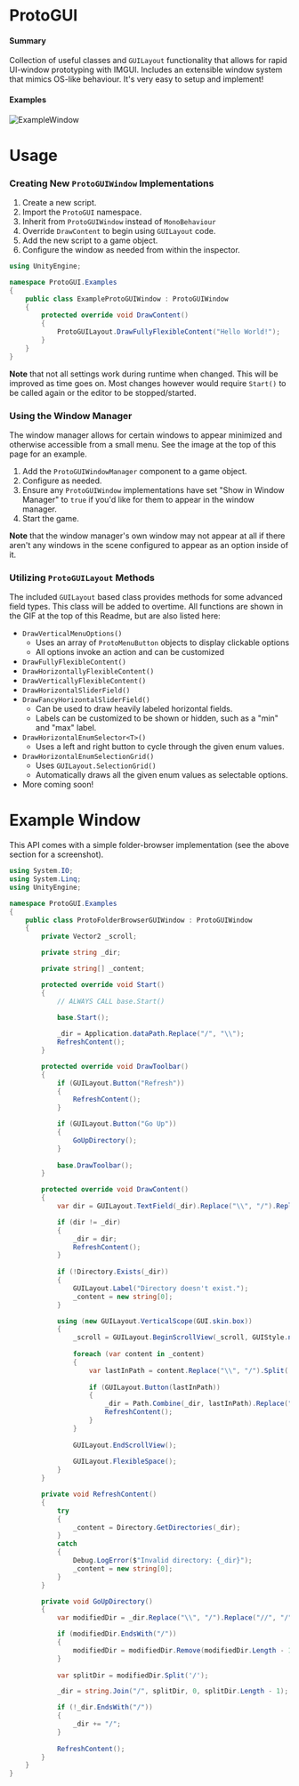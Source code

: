 # ProtoGUI
#### Summary
Collection of useful classes and `GUILayout` functionality that allows for rapid UI-window prototyping with IMGUI. Includes an extensible window system that mimics OS-like behaviour. It's very easy to setup and implement!

#### Examples
![ExampleWindow](https://i.imgur.com/PmPCRHN.gif)

# Usage
### Creating New `ProtoGUIWindow` Implementations
1. Create a new script.
2. Import the `ProtoGUI` namespace.
3. Inherit from `ProtoGUIWindow` instead of `MonoBehaviour`
4. Override `DrawContent` to begin using `GUILayout` code.
5. Add the new script to a game object. 
6. Configure the window as needed from within the inspector.

```c#
using UnityEngine;

namespace ProtoGUI.Examples
{
    public class ExampleProtoGUIWindow : ProtoGUIWindow
    {
        protected override void DrawContent()
        {
            ProtoGUILayout.DrawFullyFlexibleContent("Hello World!");
        }
    }
}
```

**Note** that not all settings work during runtime when changed. This will be improved as time goes on. Most changes however would require `Start()` to be called again or the editor to be stopped/started.

### Using the Window Manager
The window manager allows for certain windows to appear minimized and otherwise accessible from a small menu. See the image at the top of this page for an example.
1. Add the `ProtoGUIWindowManager` component to a game object. 
2. Configure as needed. 
3. Ensure any `ProtoGUIWindow` implementations have set "Show in Window Manager" to `true` if you'd like for them to appear in the window manager.
4. Start the game. 

**Note** that the window manager's own window may not appear at all if there aren't any windows in the scene configured to appear as an option inside of it.

### Utilizing `ProtoGUILayout` Methods
The included `GUILayout` based class provides methods for some advanced field types. This class will be added to overtime. All functions are shown in the GIF at the top of this Readme, but are also listed here:
- `DrawVerticalMenuOptions()`
  - Uses an array of `ProtoMenuButton` objects to display clickable options
  - All options invoke an action and can be customized
- `DrawFullyFlexibleContent()`
- `DrawHorizontallyFlexibleContent()`
- `DrawVerticallyFlexibleContent()`
- `DrawHorizontalSliderField()`
- `DrawFancyHorizontalSliderField()`
  - Can be used to draw heavily labeled horizontal fields.
  - Labels can be customized to be shown or hidden, such as a "min" and "max" label.
- `DrawHorizontalEnumSelector<T>()`
  - Uses a left and right button to cycle through the given enum values.
- `DrawHorizontalEnumSelectionGrid()`
  - Uses `GUILayout.SelectionGrid()`
  - Automatically draws all the given enum values as selectable options.
- More coming soon!

# Example Window
This API comes with a simple folder-browser implementation (see the above section for a screenshot). 

```c#
using System.IO;
using System.Linq;
using UnityEngine;

namespace ProtoGUI.Examples
{
    public class ProtoFolderBrowserGUIWindow : ProtoGUIWindow
    {
        private Vector2 _scroll;

        private string _dir;

        private string[] _content;

        protected override void Start()
        {
            // ALWAYS CALL base.Start()
            
            base.Start();

            _dir = Application.dataPath.Replace("/", "\\"); 
            RefreshContent();
        }

        protected override void DrawToolbar()
        {
            if (GUILayout.Button("Refresh"))
            {
                RefreshContent();
            }

            if (GUILayout.Button("Go Up"))
            {
                GoUpDirectory();
            }
            
            base.DrawToolbar();
        }

        protected override void DrawContent()
        {
            var dir = GUILayout.TextField(_dir).Replace("\\", "/").Replace("//", "/");

            if (dir != _dir)
            {
                _dir = dir;
                RefreshContent();
            }
            
            if (!Directory.Exists(_dir))
            {
                GUILayout.Label("Directory doesn't exist.");
                _content = new string[0];
            }

            using (new GUILayout.VerticalScope(GUI.skin.box))
            {
                _scroll = GUILayout.BeginScrollView(_scroll, GUIStyle.none, GUI.skin.verticalScrollbar);
                
                foreach (var content in _content)
                {
                    var lastInPath = content.Replace("\\", "/").Split('/').Last();
                    
                    if (GUILayout.Button(lastInPath))
                    {
                        _dir = Path.Combine(_dir, lastInPath).Replace("\\", "/");
                        RefreshContent();
                    }
                }
                
                GUILayout.EndScrollView();
                
                GUILayout.FlexibleSpace();
            }
        }

        private void RefreshContent()
        {
            try
            {
                _content = Directory.GetDirectories(_dir);
            }
            catch
            {
                Debug.LogError($"Invalid directory: {_dir}");
                _content = new string[0];
            }
        }

        private void GoUpDirectory()
        {
            var modifiedDir = _dir.Replace("\\", "/").Replace("//", "/");

            if (modifiedDir.EndsWith("/"))
            {
                modifiedDir = modifiedDir.Remove(modifiedDir.Length - 1, 1);
            }
            
            var splitDir = modifiedDir.Split('/');

            _dir = string.Join("/", splitDir, 0, splitDir.Length - 1);

            if (!_dir.EndsWith("/"))
            {
                _dir += "/";
            }
            
            RefreshContent();
        }
    }
}
```